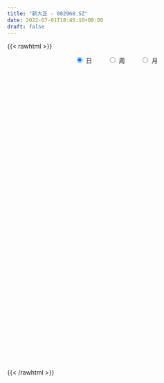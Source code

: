 ```yaml
---
title: "新大正 - 002968.SZ"
date: 2022-07-01T18:45:10+08:00
draft: false
---
```

{{< rawhtml >}}
    <div style="text-align: center">
        <label style="padding: 1rem;"><input style="margin-right: .5rem" type="radio" name="period" value="D" checked onclick="period_change(this)">日</label>
        <label style="padding: 1rem;"><input style="margin-right: .5rem" type="radio" name="period" value="W" onclick="period_change(this)">周</label>
        <label style="padding: 1rem;"><input style="margin-right: .5rem" type="radio" name="period" value="M" onclick="period_change(this)">月</label>
    </div>
    <div id="chart" style="height: 700px;"></div> 
    <script type="text/javascript">
        const D_v = [6214.0,14355.5,5756.25,9288.0,14914.14,12569.17,6551.39,9562.5,12200.0,6838.0,20747.68,23090.68,15578.89,11323.85,13781.14,13038.0,13081.35,16496.06,13176.0,24332.03,27483.85,26831.5,15894.5,17325.5,17815.5,9944.0,11092.0,18050.5,12388.49,9142.5,12216.5,8273.99,4283.5,10705.61,10195.0,6107.39,5928.0,9231.03,4845.13,5601.5,8766.0,3266.0,7600.0,9886.99,4622.85,3584.5,4074.18,4904.0,9634.49,5249.0,5967.0,5461.49,4996.5,8392.5,5294.5,5796.0,4750.0,4253.0,2908.5,5474.0,2409.5,3884.5,3034.0,4477.0,3863.0,3308.0,7985.5,4930.86,2805.49,3553.5,5672.5,3757.5,2666.0,3037.92,6221.0,2204.5,1883.25,1794.76,1853.26,2670.0,3764.23,6267.0,8847.82,6720.0,4780.0,3348.0,5576.0,3580.5,2378.0,2010.0,2811.32,2618.0,3544.0,2269.0,4354.0,5610.5,3246.0,3369.0,2873.0,4409.0,3838.5,4645.0,5575.5,2659.5,2197.5,3185.0,4756.32,3490.0,3283.5,2735.5,3978.82,2037.32,6669.5,10534.32,5064.0,3637.0,5460.5,2856.0,1543.0,4959.17,5657.5,2689.0,2946.5,2209.5,3403.0,6198.0,2780.0,1694.5,2269.0,3301.07,5179.5,1939.0,2323.0,5412.0,6124.23,3591.0,4711.0,5090.0,8042.0,4967.5,6899.0,11936.0,6743.0,9106.5,8027.5,4112.5,6402.5,7498.39,4489.5,6053.89,9396.0,5172.11,4557.61,4405.5,5095.5,3351.5,3110.0,2074.5,5541.5,2541.0,2515.5,4162.0,3688.5,3015.0,1854.5,3564.5,4787.5,3125.0,4036.0,3388.0,4957.0,23648.5,13673.39,13300.5,17844.5,7686.59,5082.0,7377.5,11387.0,6097.5,8594.7,9292.5,3449.0,4026.5,3220.0,5330.0,3151.5,5473.0,7602.0,5655.5,4174.5,4477.34,2477.0,5080.18,10192.3,6767.61,7222.35,7024.59,11326.0,7545.33,5438.5,8174.0,4155.0,3718.0,6198.98,6694.55,4583.66,4496.03,5487.67,3294.53,5514.0,3958.36,4813.7,7172.75,2307.0,5902.51,3962.0,6871.24,20598.0,8857.5,6789.99,4835.5,8498.26,5543.5,3835.11,3108.5,5071.12,4011.49,2462.0,2422.0,6626.6,2811.44,4581.05,3997.2,5233.75,5518.0,11592.7,6955.4,9539.05,4082.47,3884.5,5445.96,3241.5,4863.0,5553.0,6652.14,5814.43,4658.5,5296.07,5657.52,2477.6,4342.46,3949.62,4928.78,7917.54,7051.54,4755.0,6256.55,2243.5,4917.62,7145.25,7954.12,13595.14,17986.19,11335.58,6084.92,5133.25,8663.75,3169.5,6102.52,6180.71,3127.75,10408.22,9757.99,6599.0,5380.16,6849.42,3862.31,3786.92,2981.55,4211.25,3940.17,3686.38,6712.25,9179.93,6962.77,6558.0,6456.8,2448.3,2632.1,7063.5,8236.0,3765.5,8671.85,5701.47,4134.35,2941.25,4501.5,7790.96,2386.0,7193.6,8439.5,7082.25,5668.86,5359.24,9584.74,9794.75,2745.5,6950.7,5459.93,5083.38,4451.91,2880.83,1903.02,3366.5,2547.25,4001.1,5768.25,2564.39,1620.1,5255.05,2985.33,3311.49,9831.37,7332.56,4432.75,4784.46,6398.0,6027.5,6295.42,2257.1,3427.0,5588.69,6504.25,6365.0,5989.6,5550.0,5532.0,7640.84,23649.4,17301.26,10043.35,9030.59,10116.75,7379.26,21943.85,13773.75,11996.25,8418.0,10573.95,6647.42,8920.05,8638.75,3304.25,4566.51,5556.5,8476.5,5911.5,5833.23,6988.25,5180.75,4900.5,9554.25,10025.35,8227.75,4487.51,5953.25,5764.0,6987.65,7187.5,14272.75,3394.85,8701.58,11049.24,8367.6,6514.86,7045.76,7563.61,13444.5,7417.25,10308.74,9113.0,8589.55,10714.5,4657.5,10516.43,16917.35,8393.0,7493.5,9935.5,8973.01,9067.4,11170.35,12474.5,14263.5,8287.25,19119.56,17741.86,7235.0,12995.75,11366.71,14702.31,10253.42,9051.5,7679.75,10870.5,6639.25,10944.0,14219.5,7696.5,7318.0,8593.0,8127.75,7576.0,10114.76,9095.75,6661.51,8815.0,11103.0,13392.25,7825.75,14453.13,5980.0,7187.75,8249.0,6973.75,5261.5,10249.36,8113.95,10124.75,8062.75,7145.38,11543.97,17421.5,8542.42,7664.25,6600.0,13732.88,18550.5,29442.5,21679.25,18004.5,20835.75,23069.5,10045.12,9273.0,10784.0,4914.5,6414.0,7987.5,8513.5,10937.0,10717.0,8938.5,7336.25,8625.25,9973.0,9737.9,14740.0,6977.93,9382.5,6861.5,6440.69,16698.88,10166.0,20066.25,17023.92,7873.0,6134.5,8436.94,8496.5,6026.25,6703.0,6654.5,3951.0,7763.0,6185.0,10569.5,7028.3,5751.9,4690.12,9447.7,14337.4,11965.03,7191.52,9670.85,7693.2,8139.0,5284.5,5080.0,6098.0,7364.78,12808.2,5582.0,7356.3,8300.3,6102.6,18965.97,12421.19,12895.08]
const D_histogram = [0.0,0.0319088319,0.0501632292,-0.033747579,0.0793291107,0.2555202595,0.3044602619,0.3890831236,0.2941900361,0.1778757862,0.4673655984,0.5086741818,0.5372451935,0.4319422209,0.2510943603,0.0764768411,0.0366355497,0.0009496471,-0.0187760093,0.0536271863,0.4900110852,0.8803729959,1.0879548641,1.2033501805,0.7850275615,0.5788165332,0.2987017433,0.435545139,0.3801163018,0.3300205311,-0.1181862926,-0.4188229656,-0.6045074839,-0.6751217024,-0.8438702091,-0.9184918629,-0.8687609825,-0.7659659478,-0.7171553632,-0.6494985377,-0.5606084182,-0.4911478336,-0.3374697395,-0.4963097339,-0.6533100582,-0.6379793812,-0.5535514982,-0.4053664827,-0.5035852905,-0.5399885621,-0.4687757968,-0.4233971229,-0.4371060559,-0.488049588,-0.402833038,-0.2715609324,-0.199371265,-0.2007284045,-0.1685207106,-0.1816735342,-0.2061994719,-0.2546053192,-0.2727411616,-0.3245770225,-0.3270697569,-0.2403231467,-0.0199560901,0.1979884857,0.2991538114,0.3887858037,0.4924075662,0.4457193087,0.3566671881,0.2761882168,0.0917148163,-0.0393507088,-0.0910520776,-0.1028552663,-0.0460400434,-0.0001436737,0.0767084625,0.2376826002,0.494733006,0.5804194948,0.5445873833,0.4498195135,0.3118436847,0.0914049764,-0.0723695872,-0.2059177705,-0.1771188757,-0.1197839335,-0.1577002886,-0.1929826387,-0.351321791,-0.4826011103,-0.4491773423,-0.4625825666,-0.4187047599,-0.4513116284,-0.3868062829,-0.3303031204,-0.2548594905,-0.1422003973,-0.094760008,0.0103635436,0.0223011452,0.0453544111,0.0408777128,0.0607687551,0.1138970987,0.117166545,-0.042717423,-0.2178883203,-0.3323346288,-0.4274900845,-0.3393041154,-0.2874716082,-0.1909254327,-0.001418295,0.2172786289,0.3516903867,0.3641612179,0.3689175304,0.3473267081,0.5105878518,0.5706665376,0.6043802039,0.6018313633,0.5816975714,0.5598441625,0.460201328,0.3057653125,0.1518264784,0.0135810722,-0.0954865425,-0.1650147059,-0.1419217601,-0.1190986969,-0.1675691938,-0.1697339093,0.0694999217,0.1276117522,0.2258541033,0.3435846939,0.4021195638,0.427224816,0.5050302609,0.4893838482,0.5616490544,0.4975996085,0.543063572,0.5348465162,0.4239100656,0.3963919504,0.2455611674,0.1166849443,-0.044909291,-0.2618331596,-0.3738329645,-0.4273850292,-0.4328636784,-0.3948117022,-0.3643938269,-0.3369721797,-0.3191179135,-0.1830244677,-0.1084497694,0.0094196895,0.0652621214,0.4384445635,0.8042580304,1.1010471418,1.2337590008,1.3604369541,1.2942639582,1.1613415695,0.9609087315,0.8617720142,0.6391818626,0.2983710778,0.1776163678,0.0347879543,-0.0717099816,-0.2115935725,-0.2114250585,-0.2295770503,-0.2041303326,-0.3404876015,-0.3463363609,-0.3822462077,-0.4087170262,-0.3605820815,-0.2342019784,0.113180696,0.3042846808,0.3350323898,0.4511585477,0.3354374425,0.3400767944,0.2838439956,0.3787443453,0.3589556088,0.2375068989,0.12325892,0.1851582815,0.0729987827,-0.0634103273,-0.1062532224,-0.2315523024,-0.3733574101,-0.385120997,-0.4019510188,-0.5177992242,-0.5493344781,-0.4408795167,-0.4242223339,-1.9857834577,-2.9695858237,-3.4371928651,-3.5559318288,-3.4914556374,-3.358620082,-3.1235344357,-2.7166075597,-2.3204986264,-1.7743382768,-1.3437863837,-0.9330891521,-0.6072078271,-0.2448876121,0.0809932125,0.4324989156,0.6562090893,0.8682832205,1.086771255,1.3189614601,1.4667043963,1.3857800027,1.2494070973,1.1036412094,0.9411594332,0.8696612517,0.8014343761,0.7382841794,0.5574137708,0.4194597096,0.3950907861,0.3529470645,0.3023436029,0.2522304148,0.2370236611,0.2624596452,0.2680421035,0.2060321784,0.2154804657,0.1889588778,0.1178773402,0.1346431229,0.0814778673,-0.0173847386,-0.0139465963,0.2717196374,0.4876666281,0.5894090849,0.6097025789,0.5509649215,0.5408801063,0.4865573476,0.4917614986,0.4001415885,0.3563860648,0.287952928,0.1489093425,-0.0414818904,-0.1671896425,-0.2236861691,-0.1975930814,-0.2023385213,-0.1459309389,-0.0723253219,-0.0688533672,-0.0800087829,-0.0938216196,-0.09815132,0.0283579469,0.1172208205,0.099066429,0.08284648,0.0901984605,0.0300472765,-0.098684968,-0.1957824889,-0.2847465067,-0.3230948386,-0.3493077399,-0.3134136376,-0.2199758878,-0.2461155497,-0.2808169447,-0.2667332173,-0.1392393107,-0.0587090994,-0.0257424252,-0.0057500274,0.006989946,0.0349221109,0.0338183573,0.0113053509,-0.0834607625,-0.1417745067,-0.159182514,-0.1343599927,-0.1025703208,-0.1035843543,-0.0457359646,-0.0260359752,0.0670591735,0.1277336298,0.1390885726,0.259655781,0.3677344914,0.4410601948,0.541999281,0.5854342807,0.5305033246,0.5406715613,0.468623814,0.3822149926,0.220264046,0.1108499046,0.0060244738,-0.1134178098,-0.2412453793,-0.4111120921,-0.4807000993,-0.4826918255,-0.4117548251,-0.2946967907,0.0104538849,0.1149813283,0.2686244382,0.3250467898,0.3819284703,0.4422656685,0.6971561342,0.795471128,0.7995297782,0.7265209111,0.5576011968,0.3495522955,0.2591901089,0.1669657836,0.0812191919,-0.0146645413,-0.0837624592,-0.0997113999,-0.102344088,-0.064988479,-0.0158662805,0.0431974972,0.0204202946,0.0649187291,0.1127275168,0.0577397632,0.0489239291,0.0751419826,0.1243256471,0.0395377859,-0.0655157996,-0.1954840881,-0.2808410684,-0.4033213278,-0.313900811,-0.2787938158,-0.3178631979,-0.3712962147,-0.4198739472,-0.410212671,-0.3840414674,-0.3307880215,-0.2485577655,-0.213174496,-0.1568306841,-0.139723175,-0.0973706123,0.0698495318,0.1602666493,0.1668075442,0.1628112098,0.1297125766,0.1512884138,0.116950739,0.0714372238,0.098999532,0.0826254728,0.1893544947,0.1361957111,0.0867686877,-0.0459944339,-0.0528951755,0.0795630954,0.0912182326,0.1488673341,0.1719945976,0.1897488077,0.1823504587,0.1776663156,0.254296077,0.2547652529,0.2496510276,0.2490326218,0.2053863894,0.12318933,0.0061794286,-0.0652657622,-0.1559501539,-0.154028481,-0.1971974113,-0.2505995795,-0.3172559721,-0.3841734672,-0.4692072639,-0.5613453303,-0.5663110966,-0.4627574184,-0.4410638655,-0.5193120159,-0.4615486538,-0.3090248193,-0.2109736765,-0.117900751,0.0293447414,0.142132034,0.1728401363,0.1698823611,0.1698420334,0.2503792181,0.3970499219,0.4821280139,0.5377203114,0.5611190211,0.6001245092,0.4936134464,0.3507698241,0.2097112266,0.0990241809,0.0544316186,0.0190178147,0.0230790153,0.0216225854,-0.1128149797,-0.2135315949,-0.2930897485,-0.3819892032,-0.4699363641,-0.4552405578,-0.3791338046,-0.2319234869,-0.1009420776,-0.0907916204,-0.0411908627,0.0325448376,0.0134455368,0.0207307672,0.1666540717,0.1476601804,0.1255140849,0.0869508726,0.0545991609,0.0487720142,0.0667842012,0.0118499548,0.0353005938,0.0408393883,0.0979474389,0.10247455,-0.5224829121,-0.8915583298,-1.0444107159,-1.0902742718,-1.0297285641,-0.9645794951,-0.8837219924,-0.7601435355,-0.6362320839,-0.5050321028,-0.3673323426,-0.2306635178,-0.1178721326,0.0081326414,0.1153737448,0.196034954,0.2821646221,0.3429511089,0.4215372193,0.4296182099,0.4903843541,0.516051721,0.4859274872]
const D_fast = [0.0,0.0398860399,0.0706812445,-0.0216664584,0.1112425089,0.3513137225,0.4763687905,0.658262433,0.6369168546,0.5650715512,0.9714027631,1.1398798919,1.302762202,1.3054447845,1.1873705141,1.0318722051,1.0011898012,0.9657413104,0.9413216516,1.0271316437,1.586018314,2.1964734737,2.6760440578,3.0922769194,2.8702111908,2.8087042958,2.6032649416,2.8489946221,2.8885948604,2.9210042225,2.4432508256,2.0379084112,1.701097022,1.4617023778,1.0819863189,0.7777416993,0.6102823342,0.5215858818,0.3911076257,0.2963898167,0.2451278317,0.1918014579,0.2611121171,-0.0218053108,-0.3421331496,-0.4862973179,-0.5402573094,-0.4934139146,-0.717529045,-0.8889294572,-0.934910641,-0.9953812478,-1.1183666948,-1.2913226239,-1.3068143334,-1.2434324609,-1.2210856098,-1.2726248504,-1.2825473342,-1.3411185413,-1.4171943469,-1.529251524,-1.6155726568,-1.7485527733,-1.832812947,-1.8061471235,-1.5907690894,-1.3233273922,-1.1473736136,-0.9605451703,-0.7338215163,-0.6690799467,-0.6689652703,-0.6803971873,-0.8419418838,-0.982845086,-1.0573094743,-1.0948264796,-1.0495212675,-1.0036608162,-0.9076315644,-0.6872367767,-0.3065031193,-0.0757117568,0.0246029775,0.042289986,-0.0177249216,-0.2153123858,-0.3971793462,-0.5822069721,-0.5976877962,-0.5702988374,-0.6476402647,-0.7311682744,-0.9773378744,-1.2292674713,-1.308138039,-1.4371889049,-1.4979872882,-1.6434220638,-1.675618289,-1.7016909065,-1.6899621493,-1.6128531554,-1.5891027682,-1.4813883307,-1.4638754428,-1.429483574,-1.4237408441,-1.388657613,-1.3070549948,-1.2744939122,-1.445057236,-1.6747002134,-1.8722301791,-2.0742581558,-2.0708982156,-2.0909336104,-2.0421187931,-1.8529662292,-1.5799496481,-1.3576152936,-1.2541041579,-1.1571184628,-1.0918776082,-0.8009695014,-0.5982241813,-0.413415464,-0.2655064637,-0.1402158628,-0.0221082311,-0.0067007336,-0.0846954209,-0.2006776355,-0.3355277736,-0.468467024,-0.5792488638,-0.591636358,-0.5985879691,-0.6889507645,-0.7335489572,-0.4769401458,-0.3869253773,-0.2322195003,-0.0285927362,0.1304720246,0.2623834808,0.4664464909,0.5731460402,0.78582351,0.8461739663,1.0274038228,1.1528983961,1.1479394618,1.2195193343,1.1300788431,1.030373856,0.857552298,0.5751701395,0.3697120935,0.2093137714,0.0956192027,0.0349682533,-0.0257123281,-0.0825337258,-0.144458938,-0.0541216091,-0.0066593531,0.1135650281,0.1857229903,0.6685165733,1.2353945478,1.8074454446,2.2485970539,2.7153842457,2.9727772394,3.1301902431,3.1699845879,3.2862908742,3.2234961882,2.9572781729,2.8809275549,2.7467961299,2.6223706986,2.4295887145,2.3769009639,2.3013547095,2.275768844,2.0542896748,1.9618568252,1.8303854265,1.7017353514,1.6597247757,1.7275543842,2.1032322327,2.3704073877,2.4849131941,2.713828989,2.6819672443,2.7716257949,2.786353995,2.975940431,3.0458905967,2.9838186115,2.9003853626,3.0085742945,2.9146644913,2.7624027995,2.6929965988,2.5098094432,2.274664983,2.1666211468,2.0493033704,1.804005359,1.6351364855,1.6333715677,1.543973167,-0.5140338212,-2.2402326431,-3.5671379008,-4.5748598217,-5.3832475396,-6.0900670047,-6.6358649674,-6.9080899812,-7.0921057046,-6.9895299242,-6.8949246271,-6.7174996834,-6.5434203152,-6.2423220032,-5.8961928755,-5.4365624436,-5.0487999975,-4.6196550612,-4.1294742129,-3.5675436428,-3.0531246076,-2.7876040004,-2.6116251316,-2.4814807171,-2.408672635,-2.2627555035,-2.1306237851,-2.009202937,-2.0507199028,-2.0838090367,-2.0094052637,-1.9633122192,-1.9383297801,-1.9253853645,-1.8813362028,-1.7902853075,-1.7176923233,-1.7281942038,-1.6648758001,-1.6441576685,-1.6857698711,-1.6353433077,-1.6681390964,-1.771347887,-1.7713963938,-1.4178002507,-1.079936603,-0.830841875,-0.6581227362,-0.5791191633,-0.4539839518,-0.3866673736,-0.258522848,-0.250107361,-0.2047663684,-0.2012112732,-0.3030275232,-0.5037892287,-0.6712943914,-0.7837124602,-0.8070176429,-0.8623477131,-0.8424228654,-0.7868985788,-0.800639966,-0.8317975774,-0.869065819,-0.8979333495,-0.7643345958,-0.6461665171,-0.6395543014,-0.6350626303,-0.6051610347,-0.6578003996,-0.8112038861,-0.9572470292,-1.1173976737,-1.2365197152,-1.3500595515,-1.3925188585,-1.3540750808,-1.4417436301,-1.5466492612,-1.5992488382,-1.5065647593,-1.4407118228,-1.4141807548,-1.3956258639,-1.381138404,-1.3444757114,-1.3371248757,-1.3568115444,-1.4724428484,-1.5662002193,-1.623403855,-1.6321713319,-1.6260242403,-1.6529343623,-1.6065199637,-1.5933289681,-1.4834690261,-1.3908611623,-1.3447340764,-1.1592529227,-0.9592405895,-0.7756498373,-0.5392109308,-0.349417361,-0.271722486,-0.1263863589,-0.0812781528,-0.0721332259,-0.1790181611,-0.2607198263,-0.3640391387,-0.5118358748,-0.699974789,-0.9726195248,-1.1623825569,-1.2850472395,-1.3170489453,-1.2736651086,-0.9659009619,-0.8326281863,-0.6118289669,-0.4741449179,-0.3217811197,-0.1508775044,0.2783019948,0.5754847706,0.7794258654,0.8880472261,0.8585278109,0.7378669835,0.7123023241,0.6618194448,0.5963776511,0.4968277825,0.4067892497,0.3659124591,0.337693749,0.3588022382,0.4039578667,0.4738210187,0.4561488897,0.5168770065,0.5928676733,0.5523148605,0.5557300088,0.6007335578,0.6809986341,0.6060952194,0.484662684,0.3058233735,0.1502561261,-0.0730544653,-0.0621091512,-0.09670061,-0.2152357915,-0.3614928621,-0.5150390813,-0.6079309729,-0.6777701362,-0.7072136956,-0.6871228809,-0.7050332355,-0.6878970946,-0.7057203792,-0.6877104696,-0.5030279425,-0.3725441627,-0.3243013818,-0.2875949137,-0.2882654027,-0.2288674621,-0.2339674522,-0.2616216614,-0.2093094702,-0.2050271612,-0.0509595156,-0.0700693714,-0.0978042229,-0.242065953,-0.2621904885,-0.1098414438,-0.0753817484,0.0194841867,0.0856100995,0.1508015115,0.1889907773,0.2287232131,0.3689269937,0.4330874828,0.4903860144,0.552025764,0.559726129,0.508326402,0.3928613578,0.3050997265,0.1754277963,0.138842349,0.0463740658,-0.0696779973,-0.2156483829,-0.3786092448,-0.5809448574,-0.8134192564,-0.9599627969,-0.9720984733,-1.0606708868,-1.2687470411,-1.3263708425,-1.2511032128,-1.2057954892,-1.1421977514,-0.9876160736,-0.8392957725,-0.7653776361,-0.7258648211,-0.6834446405,-0.5403126512,-0.294379467,-0.0887693714,0.1012530039,0.2649314689,0.4539680843,0.4708603831,0.4157092169,0.327078426,0.2411474255,0.2101627678,0.1795034176,0.189334372,0.1932835885,0.0306422785,-0.1234572354,-0.2762878262,-0.4606845817,-0.6661158336,-0.7652301668,-0.7839068647,-0.6946774187,-0.5889315289,-0.6014789767,-0.5621759347,-0.480304025,-0.4960419416,-0.4835740194,-0.295987197,-0.2780660432,-0.2688336174,-0.2856591116,-0.304361033,-0.2979951763,-0.2632869389,-0.3152586966,-0.2829829092,-0.2672342676,-0.1856393573,-0.1554936087,-0.9110717988,-1.5030367989,-1.9169918641,-2.2354239879,-2.4323104212,-2.6083062259,-2.7483792214,-2.8148366484,-2.8499832177,-2.8450412624,-2.7991745878,-2.7201716424,-2.6368482904,-2.508810356,-2.3727258164,-2.2430558687,-2.0863850451,-1.9398607811,-1.7558903659,-1.6404048227,-1.4570425901,-1.3023622929,-1.2110046549]
const D_slow = [0.0,0.007977208,0.0205180153,0.0120811205,0.0319133982,0.0957934631,0.1719085286,0.2691793095,0.3427268185,0.387195765,0.5040371646,0.6312057101,0.7655170085,0.8735025637,0.9362761537,0.955395364,0.9645542515,0.9647916632,0.9600976609,0.9735044575,1.0960072288,1.3161004778,1.5880891938,1.8889267389,2.0851836293,2.2298877626,2.3045631984,2.4134494831,2.5084785586,2.5909836914,2.5614371182,2.4567313768,2.3056045058,2.1368240802,1.925856528,1.6962335622,1.4790433166,1.2875518297,1.1082629889,0.9458883544,0.8057362499,0.6829492915,0.5985818566,0.4745044232,0.3111769086,0.1516820633,0.0132941888,-0.0880474319,-0.2139437545,-0.3489408951,-0.4661348443,-0.571984125,-0.6812606389,-0.8032730359,-0.9039812954,-0.9718715285,-1.0217143448,-1.0718964459,-1.1140266236,-1.1594450071,-1.2109948751,-1.2746462049,-1.3428314953,-1.4239757509,-1.5057431901,-1.5658239768,-1.5708129993,-1.5213158779,-1.446527425,-1.3493309741,-1.2262290825,-1.1147992554,-1.0256324583,-0.9565854041,-0.9336567001,-0.9434943773,-0.9662573967,-0.9919712133,-1.0034812241,-1.0035171425,-0.9843400269,-0.9249193769,-0.8012361254,-0.6561312516,-0.5199844058,-0.4075295274,-0.3295686063,-0.3067173622,-0.324809759,-0.3762892016,-0.4205689205,-0.4505149039,-0.4899399761,-0.5381856357,-0.6260160835,-0.746666361,-0.8589606966,-0.9746063383,-1.0792825283,-1.1921104354,-1.2888120061,-1.3713877862,-1.4351026588,-1.4706527581,-1.4943427601,-1.4917518742,-1.486176588,-1.4748379852,-1.464618557,-1.4494263682,-1.4209520935,-1.3916604572,-1.402339813,-1.4568118931,-1.5398955503,-1.6467680714,-1.7315941002,-1.8034620023,-1.8511933605,-1.8515479342,-1.797228277,-1.7093056803,-1.6182653758,-1.5260359932,-1.4392043162,-1.3115573533,-1.1688907189,-1.0177956679,-0.8673378271,-0.7219134342,-0.5819523936,-0.4669020616,-0.3904607335,-0.3525041139,-0.3491088458,-0.3729804815,-0.4142341579,-0.4497145979,-0.4794892722,-0.5213815706,-0.5638150479,-0.5464400675,-0.5145371295,-0.4580736036,-0.3721774302,-0.2716475392,-0.1648413352,-0.03858377,0.0837621921,0.2241744557,0.3485743578,0.4843402508,0.6180518798,0.7240293962,0.8231273839,0.8845176757,0.9136889118,0.902461589,0.8370032991,0.743545058,0.6366988007,0.5284828811,0.4297799555,0.3386814988,0.2544384539,0.1746589755,0.1289028586,0.1017904162,0.1041453386,0.120460869,0.2300720098,0.4311365174,0.7063983029,1.0148380531,1.3549472916,1.6785132812,1.9688486735,2.2090758564,2.42451886,2.5843143256,2.6589070951,2.703311187,2.7120081756,2.6940806802,2.6411822871,2.5883260224,2.5309317599,2.4798991767,2.3947772763,2.3081931861,2.2126316342,2.1104523776,2.0203068572,1.9617563626,1.9900515366,2.0661227069,2.1498808043,2.2626704412,2.3465298019,2.4315490005,2.5025099994,2.5971960857,2.6869349879,2.7463117126,2.7771264426,2.823416013,2.8416657087,2.8258131268,2.7992498212,2.7413617456,2.6480223931,2.5517421438,2.4512543892,2.3218045831,2.1844709636,2.0742510844,1.9681955009,1.4717496365,0.7293531806,-0.1299450357,-1.0189279929,-1.8917919022,-2.7314469227,-3.5123305317,-4.1914824216,-4.7716070782,-5.2151916474,-5.5511382433,-5.7844105313,-5.9362124881,-5.9974343911,-5.977186088,-5.8690613591,-5.7050090868,-5.4879382817,-5.2162454679,-4.8865051029,-4.5198290038,-4.1733840032,-3.8610322288,-3.5851219265,-3.3498320682,-3.1324167553,-2.9320581612,-2.7474871164,-2.6081336737,-2.5032687463,-2.4044960498,-2.3162592837,-2.2406733829,-2.1776157793,-2.118359864,-2.0527449527,-1.9857344268,-1.9342263822,-1.8803562658,-1.8331165463,-1.8036472113,-1.7699864306,-1.7496169637,-1.7539631484,-1.7574497975,-1.6895198881,-1.5676032311,-1.4202509599,-1.2678253151,-1.1300840847,-0.9948640582,-0.8732247213,-0.7502843466,-0.6502489495,-0.5611524333,-0.4891642013,-0.4519368656,-0.4623073382,-0.5041047489,-0.5600262911,-0.6094245615,-0.6600091918,-0.6964919265,-0.714573257,-0.7317865988,-0.7517887945,-0.7752441994,-0.7997820294,-0.7926925427,-0.7633873376,-0.7386207303,-0.7179091103,-0.6953594952,-0.6878476761,-0.7125189181,-0.7614645403,-0.832651167,-0.9134248766,-1.0007518116,-1.079105221,-1.1340991929,-1.1956280804,-1.2658323165,-1.3325156209,-1.3673254485,-1.3820027234,-1.3884383297,-1.3898758365,-1.38812835,-1.3793978223,-1.370943233,-1.3681168953,-1.3889820859,-1.4244257126,-1.4642213411,-1.4978113392,-1.5234539194,-1.549350008,-1.5607839992,-1.567292993,-1.5505281996,-1.5185947921,-1.483822649,-1.4189087037,-1.3269750809,-1.2167100322,-1.0812102119,-0.9348516417,-0.8022258106,-0.6670579202,-0.5499019667,-0.4543482186,-0.3992822071,-0.3715697309,-0.3700636125,-0.3984180649,-0.4587294098,-0.5615074328,-0.6816824576,-0.802355414,-0.9052941202,-0.9789683179,-0.9763548467,-0.9476095146,-0.8804534051,-0.7991917076,-0.7037095901,-0.5931431729,-0.4188541394,-0.2199863574,-0.0201039128,0.161526315,0.3009266141,0.388314688,0.4531122152,0.4948536612,0.5151584591,0.5114923238,0.490551709,0.465623859,0.440037837,0.4237907173,0.4198241472,0.4306235215,0.4357285951,0.4519582774,0.4801401566,0.4945750974,0.5068060796,0.5255915753,0.556672987,0.5665574335,0.5501784836,0.5013074616,0.4310971945,0.3302668625,0.2517916598,0.1820932058,0.1026274064,0.0098033527,-0.0951651341,-0.1977183019,-0.2937286687,-0.3764256741,-0.4385651155,-0.4918587395,-0.5310664105,-0.5659972042,-0.5903398573,-0.5728774744,-0.532810812,-0.491108926,-0.4504061235,-0.4179779794,-0.3801558759,-0.3509181912,-0.3330588852,-0.3083090022,-0.287652634,-0.2403140103,-0.2062650826,-0.1845729106,-0.1960715191,-0.209295313,-0.1894045391,-0.166599981,-0.1293831475,-0.0863844981,-0.0389472961,0.0066403185,0.0510568974,0.1146309167,0.1783222299,0.2407349868,0.3029931423,0.3543397396,0.3851370721,0.3866819292,0.3703654887,0.3313779502,0.29287083,0.2435714771,0.1809215823,0.1016075892,0.0055642224,-0.1117375936,-0.2520739261,-0.3936517003,-0.5093410549,-0.6196070213,-0.7494350252,-0.8648221887,-0.9420783935,-0.9948218126,-1.0242970004,-1.016960815,-0.9814278065,-0.9382177725,-0.8957471822,-0.8532866738,-0.7906918693,-0.6914293888,-0.5708973854,-0.4364673075,-0.2961875522,-0.1461564249,-0.0227530633,0.0649393927,0.1173671994,0.1421232446,0.1557311492,0.1604856029,0.1662553567,0.1716610031,0.1434572582,0.0900743594,0.0168019223,-0.0786953785,-0.1961794695,-0.309989609,-0.4047730601,-0.4627539318,-0.4879894512,-0.5106873563,-0.520985072,-0.5128488626,-0.5094874784,-0.5043047866,-0.4626412687,-0.4257262236,-0.3943477024,-0.3726099842,-0.358960194,-0.3467671904,-0.3300711401,-0.3271086514,-0.318283503,-0.3080736559,-0.2835867962,-0.2579681587,-0.3885888867,-0.6114784692,-0.8725811481,-1.1451497161,-1.4025818571,-1.6437267309,-1.864657229,-2.0546931129,-2.2137511338,-2.3400091595,-2.4318422452,-2.4895081246,-2.5189761578,-2.5169429974,-2.4880995612,-2.4390908227,-2.3685496672,-2.28281189,-2.1774275852,-2.0700230327,-1.9474269442,-1.8184140139,-1.6969321421]
const D_data = [['2020-06-10', 57.28, 57.65, 56.49, 58.38],['2020-06-11', 57.55, 58.15, 57.24, 59.82],['2020-06-12', 57.5, 58.15, 56.1, 58.24],['2020-06-15', 58.18, 56.7, 56.5, 58.75],['2020-06-16', 56.89, 59.27, 56.89, 59.49],['2020-06-17', 59.25, 60.99, 58.61, 61.31],['2020-06-18', 60.62, 60.25, 59.02, 61.28],['2020-06-19', 60.5, 61.37, 59.5, 62.05],['2020-06-22', 62.5, 59.41, 59.14, 62.86],['2020-06-23', 59.0, 58.81, 58.0, 59.46],['2020-06-24', 60.01, 64.69, 60.01, 64.69],['2020-06-29', 66.63, 62.95, 61.5, 66.63],['2020-06-30', 62.94, 63.5, 61.48, 63.99],['2020-07-01', 62.98, 62.12, 61.88, 63.58],['2020-07-02', 61.11, 60.8, 60.7, 62.49],['2020-07-03', 60.73, 60.18, 59.27, 61.37],['2020-07-06', 59.99, 61.47, 59.98, 62.85],['2020-07-07', 61.27, 61.47, 59.5, 62.18],['2020-07-08', 61.21, 61.65, 60.4, 62.1],['2020-07-09', 61.75, 63.1, 61.0, 63.59],['2020-07-10', 63.3, 69.41, 62.26, 69.41],['2020-07-13', 70.02, 71.8, 69.39, 72.39],['2020-07-14', 70.01, 72.13, 70.01, 72.72],['2020-07-15', 71.53, 73.02, 71.53, 76.5],['2020-07-16', 73.77, 66.59, 66.0, 74.0],['2020-07-17', 67.26, 68.41, 65.0, 70.32],['2020-07-20', 69.0, 66.84, 64.42, 69.87],['2020-07-21', 67.0, 72.31, 66.2, 73.0],['2020-07-22', 70.81, 70.8, 69.05, 71.51],['2020-07-23', 69.12, 71.23, 69.06, 72.52],['2020-07-24', 70.55, 65.34, 65.08, 71.24],['2020-07-27', 65.33, 65.3, 63.02, 65.66],['2020-07-28', 64.99, 65.35, 64.0, 66.3],['2020-07-29', 65.2, 65.9, 64.45, 66.43],['2020-07-30', 66.5, 63.7, 63.1, 66.5],['2020-07-31', 62.38, 63.77, 62.38, 64.76],['2020-08-03', 64.85, 64.77, 63.71, 65.1],['2020-08-04', 65.06, 65.39, 63.3, 67.0],['2020-08-05', 65.87, 64.7, 63.64, 65.87],['2020-08-06', 64.7, 64.85, 63.82, 65.99],['2020-08-07', 65.0, 65.18, 62.4, 65.8],['2020-08-10', 65.0, 65.05, 63.91, 65.23],['2020-08-11', 65.51, 66.47, 64.55, 68.0],['2020-08-12', 65.6, 62.28, 60.49, 66.3],['2020-08-13', 62.2, 61.04, 60.97, 63.51],['2020-08-14', 61.23, 62.33, 60.44, 62.6],['2020-08-17', 61.95, 63.0, 61.83, 63.99],['2020-08-18', 62.95, 64.04, 61.5, 64.1],['2020-08-19', 63.89, 60.7, 60.7, 66.04],['2020-08-20', 61.17, 60.65, 60.33, 61.82],['2020-08-21', 60.65, 61.63, 60.0, 62.68],['2020-08-24', 61.65, 61.19, 60.0, 61.95],['2020-08-25', 61.49, 60.1, 60.0, 61.87],['2020-08-26', 60.1, 58.98, 57.5, 60.1],['2020-08-27', 58.5, 60.3, 58.5, 60.82],['2020-08-28', 60.32, 61.06, 59.67, 61.18],['2020-08-31', 61.38, 60.54, 60.21, 62.58],['2020-09-01', 60.31, 59.5, 59.1, 60.37],['2020-09-02', 59.9, 59.7, 58.67, 60.16],['2020-09-03', 59.74, 58.88, 57.96, 59.98],['2020-09-04', 57.77, 58.31, 57.77, 58.88],['2020-09-07', 58.29, 57.45, 56.61, 59.24],['2020-09-08', 57.28, 57.25, 56.57, 57.5],['2020-09-09', 56.96, 56.2, 54.58, 56.96],['2020-09-10', 56.25, 56.2, 55.57, 57.5],['2020-09-11', 56.26, 57.1, 51.0, 57.56],['2020-09-14', 56.98, 59.28, 56.97, 59.58],['2020-09-15', 59.08, 60.29, 58.85, 60.82],['2020-09-16', 61.39, 59.68, 59.0, 61.39],['2020-09-17', 59.4, 60.13, 59.4, 61.22],['2020-09-18', 60.57, 61.0, 60.13, 62.6],['2020-09-21', 60.31, 59.48, 58.83, 61.33],['2020-09-22', 58.77, 58.75, 58.08, 59.59],['2020-09-23', 58.27, 58.51, 58.27, 59.48],['2020-09-24', 58.2, 56.5, 55.82, 58.2],['2020-09-25', 56.5, 56.2, 55.8, 56.77],['2020-09-28', 56.5, 56.51, 56.02, 57.08],['2020-09-29', 57.11, 56.62, 56.3, 57.5],['2020-09-30', 56.88, 57.4, 56.26, 57.97],['2020-10-09', 57.9, 57.38, 57.1, 58.5],['2020-10-12', 57.38, 57.99, 57.0, 58.0],['2020-10-13', 57.97, 59.68, 57.42, 60.56],['2020-10-14', 62.0, 62.19, 61.18, 65.22],['2020-10-15', 62.83, 61.3, 60.11, 63.48],['2020-10-16', 61.0, 60.28, 59.3, 61.01],['2020-10-19', 59.89, 59.52, 59.46, 60.5],['2020-10-20', 59.3, 58.6, 58.01, 60.38],['2020-10-21', 59.09, 56.71, 56.7, 59.1],['2020-10-22', 56.27, 56.34, 55.77, 57.37],['2020-10-23', 56.48, 55.75, 55.75, 57.44],['2020-10-26', 56.99, 57.29, 55.57, 58.23],['2020-10-27', 57.04, 57.7, 56.52, 57.98],['2020-10-28', 57.84, 56.38, 56.22, 57.84],['2020-10-29', 55.89, 56.0, 54.05, 57.28],['2020-10-30', 56.35, 53.63, 53.61, 57.3],['2020-11-02', 54.67, 52.75, 51.5, 54.97],['2020-11-03', 52.5, 54.06, 52.27, 54.49],['2020-11-04', 54.5, 53.03, 52.27, 54.5],['2020-11-05', 53.28, 53.33, 52.9, 53.6],['2020-11-06', 53.4, 51.89, 51.39, 53.6],['2020-11-09', 51.89, 52.68, 51.61, 53.46],['2020-11-10', 53.28, 52.43, 51.57, 53.28],['2020-11-11', 52.4, 52.59, 51.72, 54.65],['2020-11-12', 53.38, 53.2, 52.33, 53.76],['2020-11-13', 52.51, 52.51, 52.25, 53.51],['2020-11-16', 52.99, 53.4, 52.99, 53.88],['2020-11-17', 53.41, 52.35, 51.9, 54.98],['2020-11-18', 51.9, 52.4, 51.87, 53.4],['2020-11-19', 52.78, 51.93, 51.9, 54.3],['2020-11-20', 51.78, 52.11, 51.77, 53.2],['2020-11-23', 51.99, 52.59, 51.99, 53.3],['2020-11-24', 52.39, 52.01, 51.9, 52.83],['2020-11-25', 52.0, 49.37, 48.9, 52.07],['2020-11-26', 49.44, 47.96, 46.67, 49.99],['2020-11-27', 47.72, 47.5, 46.14, 47.87],['2020-11-30', 47.49, 46.64, 46.21, 48.04],['2020-12-01', 46.5, 48.37, 46.17, 48.59],['2020-12-02', 48.37, 47.79, 47.6, 48.81],['2020-12-03', 47.88, 48.3, 47.62, 48.54],['2020-12-04', 48.3, 49.9, 48.26, 50.5],['2020-12-07', 49.9, 51.2, 49.9, 52.96],['2020-12-08', 51.2, 51.08, 50.48, 51.2],['2020-12-09', 51.09, 50.0, 50.0, 51.44],['2020-12-10', 50.0, 50.02, 49.68, 51.1],['2020-12-11', 50.02, 49.72, 49.5, 50.9],['2020-12-14', 50.01, 52.57, 49.84, 53.15],['2020-12-15', 52.9, 52.14, 51.3, 52.94],['2020-12-16', 51.88, 52.38, 51.88, 52.5],['2020-12-17', 52.4, 52.36, 51.88, 52.83],['2020-12-18', 52.47, 52.44, 51.69, 52.88],['2020-12-21', 52.99, 52.67, 51.37, 53.0],['2020-12-22', 52.2, 51.7, 51.64, 52.84],['2020-12-23', 51.62, 50.57, 50.48, 51.62],['2020-12-24', 50.57, 49.87, 47.93, 50.57],['2020-12-25', 48.9, 49.29, 47.3, 49.48],['2020-12-28', 49.29, 48.9, 48.0, 49.29],['2020-12-29', 48.4, 48.75, 48.01, 49.97],['2020-12-30', 48.76, 49.6, 48.07, 49.6],['2020-12-31', 49.99, 49.55, 48.65, 50.35],['2021-01-04', 49.98, 48.4, 48.1, 49.98],['2021-01-05', 48.4, 48.63, 47.41, 49.52],['2021-01-06', 49.8, 52.18, 49.3, 52.45],['2021-01-07', 52.21, 50.72, 50.6, 52.38],['2021-01-08', 50.58, 51.72, 49.12, 52.31],['2021-01-11', 51.89, 52.72, 50.56, 53.01],['2021-01-12', 52.73, 52.71, 52.03, 53.12],['2021-01-13', 51.74, 52.82, 51.74, 54.88],['2021-01-14', 52.13, 54.12, 52.13, 54.5],['2021-01-15', 54.12, 53.52, 53.51, 55.13],['2021-01-18', 52.7, 55.22, 52.7, 55.59],['2021-01-19', 55.06, 54.0, 53.54, 57.36],['2021-01-20', 54.15, 55.8, 53.92, 55.99],['2021-01-21', 55.5, 55.74, 54.9, 55.95],['2021-01-22', 55.71, 54.61, 54.61, 56.2],['2021-01-25', 54.0, 55.72, 53.27, 55.9],['2021-01-26', 55.7, 54.07, 54.05, 55.7],['2021-01-27', 53.39, 53.86, 53.08, 54.54],['2021-01-28', 53.38, 52.82, 52.75, 53.9],['2021-01-29', 52.7, 51.1, 50.98, 53.79],['2021-02-01', 51.11, 51.38, 51.11, 51.91],['2021-02-02', 51.89, 51.44, 50.05, 51.91],['2021-02-03', 51.41, 51.62, 50.0, 52.17],['2021-02-04', 50.77, 51.99, 50.77, 52.55],['2021-02-05', 51.84, 51.83, 51.61, 53.3],['2021-02-08', 51.83, 51.71, 51.02, 52.44],['2021-02-09', 51.71, 51.48, 50.5, 51.91],['2021-02-10', 51.5, 53.2, 51.5, 53.8],['2021-02-18', 54.0, 52.9, 52.85, 54.5],['2021-02-19', 53.22, 53.94, 52.68, 54.29],['2021-02-22', 53.94, 53.68, 53.21, 54.55],['2021-02-23', 59.05, 59.05, 59.05, 59.05],['2021-02-24', 62.01, 61.51, 60.0, 63.7],['2021-02-25', 61.0, 63.29, 60.51, 63.47],['2021-02-26', 61.6, 63.46, 60.62, 63.8],['2021-03-01', 62.98, 65.3, 61.1, 65.8],['2021-03-02', 64.9, 64.33, 63.76, 65.83],['2021-03-03', 64.05, 64.2, 64.05, 65.27],['2021-03-04', 64.06, 63.6, 63.57, 65.76],['2021-03-05', 63.4, 65.12, 62.02, 65.25],['2021-03-08', 65.5, 63.66, 62.95, 66.48],['2021-03-09', 63.16, 61.4, 60.6, 63.98],['2021-03-10', 61.99, 63.48, 60.82, 64.05],['2021-03-11', 63.66, 62.96, 62.36, 64.57],['2021-03-12', 62.7, 63.11, 61.12, 63.45],['2021-03-15', 62.4, 62.29, 61.41, 62.9],['2021-03-16', 61.88, 63.87, 61.51, 64.64],['2021-03-17', 63.23, 63.78, 62.85, 64.28],['2021-03-18', 63.8, 64.53, 63.0, 64.55],['2021-03-19', 64.58, 62.33, 62.0, 65.25],['2021-03-22', 62.0, 63.64, 61.0, 64.0],['2021-03-23', 63.57, 63.18, 63.18, 65.0],['2021-03-24', 63.02, 63.12, 62.4, 64.55],['2021-03-25', 62.88, 64.1, 62.88, 64.37],['2021-03-26', 64.1, 65.6, 63.73, 65.6],['2021-03-29', 65.65, 69.89, 65.64, 69.98],['2021-03-30', 68.79, 69.85, 68.28, 70.0],['2021-03-31', 69.87, 69.0, 68.57, 70.85],['2021-04-01', 70.22, 71.1, 69.05, 71.1],['2021-04-02', 71.11, 68.84, 68.4, 73.67],['2021-04-06', 69.18, 70.66, 69.0, 71.96],['2021-04-07', 70.78, 70.36, 68.41, 71.1],['2021-04-08', 70.38, 72.99, 69.75, 73.99],['2021-04-09', 71.85, 72.43, 71.6, 73.66],['2021-04-12', 72.42, 71.4, 71.0, 73.27],['2021-04-13', 71.02, 71.39, 70.53, 72.49],['2021-04-14', 70.03, 73.98, 70.03, 74.5],['2021-04-15', 74.5, 72.17, 71.29, 74.5],['2021-04-16', 71.5, 71.6, 70.7, 73.31],['2021-04-19', 71.5, 72.62, 70.7, 75.0],['2021-04-20', 73.0, 71.39, 70.98, 73.67],['2021-04-21', 71.03, 70.6, 69.5, 72.3],['2021-04-22', 70.31, 71.88, 70.25, 72.33],['2021-04-23', 71.5, 71.78, 69.39, 72.49],['2021-04-26', 71.66, 70.15, 69.8, 73.4],['2021-04-27', 70.5, 70.7, 69.7, 71.37],['2021-04-28', 71.5, 72.57, 70.81, 72.88],['2021-04-29', 72.65, 71.7, 70.6, 73.0],['2021-04-30', 47.42, 47.0, 42.69, 47.98],['2021-05-06', 47.19, 45.5, 42.76, 47.29],['2021-05-07', 44.04, 45.5, 43.91, 47.01],['2021-05-10', 45.17, 45.39, 43.66, 46.24],['2021-05-11', 44.91, 44.5, 43.76, 45.5],['2021-05-12', 44.39, 42.81, 42.26, 44.39],['2021-05-13', 42.7, 42.04, 41.43, 43.15],['2021-05-14', 41.5, 43.04, 41.5, 43.42],['2021-05-17', 42.98, 42.42, 40.23, 43.32],['2021-05-18', 42.96, 44.5, 41.84, 45.15],['2021-05-19', 44.35, 43.68, 43.0, 44.75],['2021-05-20', 43.67, 43.99, 43.06, 44.59],['2021-05-21', 44.62, 43.47, 43.0, 44.62],['2021-05-24', 43.25, 44.6, 43.25, 45.84],['2021-05-25', 44.44, 45.09, 44.37, 45.58],['2021-05-26', 45.5, 46.61, 44.58, 46.99],['2021-05-27', 46.0, 46.18, 45.51, 46.62],['2021-05-28', 46.18, 47.03, 45.72, 47.25],['2021-05-31', 47.03, 48.3, 46.63, 48.9],['2021-06-01', 47.38, 49.94, 47.02, 50.39],['2021-06-02', 50.12, 50.36, 49.03, 51.51],['2021-06-03', 52.0, 48.2, 47.6, 52.9],['2021-06-04', 47.66, 47.4, 47.35, 48.8],['2021-06-07', 48.3, 46.93, 46.93, 48.7],['2021-06-08', 48.0, 46.21, 46.11, 48.0],['2021-06-09', 46.19, 46.98, 46.09, 47.3],['2021-06-10', 47.47, 46.88, 45.74, 47.47],['2021-06-11', 46.89, 46.8, 45.84, 47.99],['2021-06-15', 46.99, 44.8, 44.5, 46.99],['2021-06-16', 44.99, 44.5, 43.8, 46.29],['2021-06-17', 44.02, 45.46, 44.02, 45.9],['2021-06-18', 45.02, 45.02, 43.5, 45.45],['2021-06-21', 44.45, 44.6, 43.88, 45.1],['2021-06-22', 44.6, 44.24, 43.75, 44.98],['2021-06-23', 44.49, 44.39, 43.9, 44.7],['2021-06-24', 44.51, 44.83, 43.91, 45.47],['2021-06-25', 44.7, 44.59, 44.55, 45.62],['2021-06-28', 44.75, 43.5, 43.48, 45.25],['2021-06-29', 43.44, 44.15, 42.5, 44.79],['2021-06-30', 44.5, 43.55, 43.12, 44.5],['2021-07-01', 44.17, 42.59, 42.5, 44.25],['2021-07-02', 42.5, 43.39, 42.28, 43.49],['2021-07-05', 43.32, 42.25, 41.71, 43.39],['2021-07-06', 42.38, 41.04, 40.8, 42.69],['2021-07-07', 41.04, 41.8, 40.91, 42.9],['2021-07-08', 43.0, 45.98, 41.83, 45.98],['2021-07-09', 47.22, 46.54, 44.5, 48.14],['2021-07-12', 47.17, 46.19, 45.2, 48.47],['2021-07-13', 46.63, 45.79, 44.74, 47.48],['2021-07-14', 45.79, 44.99, 44.53, 45.96],['2021-07-15', 44.45, 45.7, 44.44, 46.59],['2021-07-16', 46.11, 45.25, 44.5, 46.37],['2021-07-19', 44.6, 46.14, 44.2, 46.2],['2021-07-20', 46.13, 44.95, 44.13, 46.13],['2021-07-21', 44.95, 45.4, 44.5, 45.8],['2021-07-22', 45.5, 44.97, 43.21, 47.2],['2021-07-23', 44.98, 43.63, 42.8, 46.0],['2021-07-26', 43.98, 42.07, 41.33, 43.98],['2021-07-27', 44.17, 41.87, 41.62, 44.17],['2021-07-28', 41.78, 42.01, 39.0, 42.2],['2021-07-29', 42.01, 42.71, 41.82, 43.35],['2021-07-30', 42.73, 42.13, 41.73, 43.03],['2021-08-02', 41.43, 42.8, 41.43, 42.8],['2021-08-03', 43.1, 43.18, 42.01, 43.81],['2021-08-04', 42.65, 42.35, 42.08, 43.95],['2021-08-05', 42.8, 41.98, 41.84, 42.99],['2021-08-06', 41.98, 41.7, 40.0, 41.98],['2021-08-09', 41.69, 41.58, 40.18, 43.99],['2021-08-10', 41.65, 43.41, 41.0, 43.57],['2021-08-11', 42.56, 43.47, 42.12, 43.87],['2021-08-12', 43.17, 42.3, 41.9, 43.28],['2021-08-13', 42.04, 42.2, 41.55, 42.49],['2021-08-16', 42.1, 42.44, 41.93, 42.8],['2021-08-17', 42.36, 41.4, 40.66, 42.5],['2021-08-18', 41.17, 39.9, 39.51, 41.3],['2021-08-19', 39.9, 39.46, 39.3, 39.96],['2021-08-20', 39.32, 38.75, 37.66, 39.46],['2021-08-23', 39.48, 38.67, 38.02, 39.48],['2021-08-24', 38.47, 38.24, 37.8, 38.97],['2021-08-25', 38.24, 38.63, 38.1, 38.79],['2021-08-26', 38.5, 39.33, 38.3, 39.4],['2021-08-27', 39.4, 37.66, 37.5, 39.4],['2021-08-30', 37.5, 37.0, 36.85, 37.65],['2021-08-31', 37.12, 37.15, 35.3, 37.39],['2021-09-01', 36.52, 38.6, 36.52, 38.62],['2021-09-02', 38.0, 38.3, 37.2, 39.15],['2021-09-03', 38.3, 37.78, 36.67, 38.57],['2021-09-06', 37.78, 37.55, 36.8, 37.78],['2021-09-07', 37.55, 37.35, 35.96, 37.56],['2021-09-08', 37.07, 37.47, 36.88, 39.15],['2021-09-09', 37.37, 37.01, 36.89, 37.85],['2021-09-10', 37.13, 36.5, 35.56, 37.5],['2021-09-13', 36.3, 35.05, 34.89, 36.3],['2021-09-14', 35.46, 34.8, 34.69, 36.2],['2021-09-15', 34.67, 34.78, 33.62, 34.9],['2021-09-16', 34.71, 35.0, 34.62, 35.47],['2021-09-17', 35.4, 34.93, 34.4, 35.4],['2021-09-22', 34.0, 34.3, 33.76, 34.69],['2021-09-23', 34.1, 34.91, 34.1, 35.8],['2021-09-24', 34.59, 34.39, 34.07, 35.12],['2021-09-27', 34.39, 35.41, 34.01, 36.15],['2021-09-28', 35.35, 35.28, 34.62, 35.36],['2021-09-29', 34.8, 34.75, 34.52, 35.14],['2021-09-30', 34.75, 36.43, 34.72, 37.07],['2021-10-08', 36.8, 36.95, 36.3, 37.36],['2021-10-11', 36.97, 37.15, 36.5, 37.66],['2021-10-12', 40.83, 38.2, 36.85, 40.83],['2021-10-13', 36.99, 38.18, 36.99, 38.95],['2021-10-14', 38.32, 37.24, 37.05, 38.85],['2021-10-15', 38.5, 38.26, 37.02, 38.5],['2021-10-18', 37.8, 37.38, 35.8, 38.25],['2021-10-19', 37.0, 37.04, 36.08, 37.37],['2021-10-20', 36.66, 35.6, 35.6, 37.37],['2021-10-21', 35.92, 35.6, 35.3, 36.35],['2021-10-22', 35.2, 35.07, 35.05, 36.68],['2021-10-25', 36.05, 34.18, 33.99, 36.07],['2021-10-26', 33.88, 33.2, 33.02, 34.1],['2021-10-27', 33.19, 31.53, 31.5, 33.31],['2021-10-28', 32.16, 31.69, 31.37, 32.73],['2021-10-29', 31.79, 31.85, 31.58, 32.57],['2021-11-01', 31.87, 32.47, 31.51, 32.93],['2021-11-02', 32.11, 33.14, 32.11, 33.62],['2021-11-03', 33.87, 36.39, 33.31, 36.45],['2021-11-04', 35.77, 34.9, 34.2, 36.29],['2021-11-05', 34.96, 36.24, 34.2, 36.66],['2021-11-08', 36.25, 35.71, 34.88, 36.5],['2021-11-09', 35.79, 36.2, 35.53, 36.99],['2021-11-10', 35.98, 36.8, 35.36, 37.0],['2021-11-11', 36.96, 40.48, 36.55, 40.48],['2021-11-12', 40.48, 40.03, 39.0, 41.08],['2021-11-15', 40.64, 39.75, 38.64, 40.64],['2021-11-16', 39.4, 39.22, 38.43, 39.68],['2021-11-17', 39.21, 37.91, 37.36, 39.88],['2021-11-18', 37.88, 36.81, 36.62, 37.88],['2021-11-19', 36.63, 37.78, 36.2, 38.72],['2021-11-22', 38.07, 37.5, 36.8, 38.2],['2021-11-23', 37.37, 37.27, 37.08, 38.17],['2021-11-24', 37.6, 36.75, 36.45, 37.6],['2021-11-25', 37.19, 36.67, 36.4, 37.22],['2021-11-26', 36.33, 37.1, 36.33, 38.5],['2021-11-29', 37.0, 37.2, 36.26, 37.5],['2021-11-30', 37.7, 37.79, 37.0, 38.0],['2021-12-01', 38.14, 38.2, 37.52, 39.05],['2021-12-02', 38.0, 38.69, 37.41, 38.88],['2021-12-03', 38.67, 37.85, 37.75, 38.67],['2021-12-06', 37.8, 38.85, 37.8, 39.5],['2021-12-07', 38.94, 39.28, 38.88, 40.96],['2021-12-08', 38.53, 38.11, 37.77, 39.66],['2021-12-09', 38.49, 38.63, 37.34, 38.96],['2021-12-10', 38.64, 39.24, 38.07, 39.98],['2021-12-13', 39.58, 39.89, 39.26, 40.6],['2021-12-14', 39.83, 38.26, 38.16, 40.0],['2021-12-15', 38.64, 37.56, 37.0, 39.45],['2021-12-16', 37.78, 36.58, 36.18, 38.41],['2021-12-17', 36.54, 36.43, 36.05, 36.76],['2021-12-20', 36.1, 35.18, 35.03, 36.68],['2021-12-21', 35.3, 37.5, 35.3, 38.04],['2021-12-22', 36.86, 36.95, 36.2, 37.6],['2021-12-23', 36.99, 35.79, 35.65, 37.0],['2021-12-24', 35.79, 35.09, 35.0, 36.69],['2021-12-27', 35.07, 34.55, 34.47, 35.85],['2021-12-28', 34.75, 34.82, 34.16, 35.73],['2021-12-29', 35.0, 34.77, 34.5, 35.36],['2021-12-30', 35.36, 34.99, 34.87, 36.31],['2021-12-31', 35.0, 35.43, 34.4, 35.68],['2022-01-04', 35.25, 34.91, 34.5, 35.4],['2022-01-05', 35.02, 35.2, 34.7, 35.87],['2022-01-06', 35.0, 34.71, 34.38, 35.2],['2022-01-07', 35.79, 35.01, 34.98, 36.22],['2022-01-10', 35.11, 37.05, 35.05, 37.5],['2022-01-11', 37.44, 36.8, 36.53, 37.49],['2022-01-12', 36.8, 36.07, 35.91, 36.8],['2022-01-13', 36.02, 36.01, 35.41, 36.96],['2022-01-14', 35.79, 35.6, 34.9, 36.0],['2022-01-17', 35.81, 36.31, 35.52, 36.63],['2022-01-18', 36.28, 35.63, 35.26, 36.96],['2022-01-19', 35.68, 35.3, 35.13, 37.33],['2022-01-20', 35.3, 36.19, 35.15, 37.0],['2022-01-21', 36.21, 35.7, 35.41, 36.21],['2022-01-24', 35.67, 37.56, 35.54, 37.75],['2022-01-25', 37.3, 35.8, 35.61, 37.5],['2022-01-26', 36.17, 35.63, 35.3, 36.18],['2022-01-27', 35.35, 34.08, 33.58, 35.78],['2022-01-28', 34.3, 35.21, 34.05, 35.58],['2022-02-07', 35.54, 37.28, 35.54, 37.44],['2022-02-08', 37.45, 36.2, 35.84, 37.47],['2022-02-09', 36.55, 37.04, 36.2, 37.73],['2022-02-10', 36.93, 36.94, 36.13, 37.12],['2022-02-11', 37.27, 37.12, 36.75, 38.1],['2022-02-14', 36.5, 36.98, 36.35, 37.57],['2022-02-15', 36.83, 37.13, 36.53, 38.1],['2022-02-16', 37.13, 38.53, 37.11, 38.68],['2022-02-17', 38.69, 38.01, 37.83, 38.79],['2022-02-18', 37.96, 38.16, 37.4, 38.42],['2022-02-21', 38.36, 38.44, 38.14, 38.8],['2022-02-22', 38.44, 38.01, 37.54, 38.55],['2022-02-23', 37.74, 37.37, 37.01, 37.86],['2022-02-24', 37.41, 36.5, 35.95, 37.58],['2022-02-25', 36.5, 36.59, 36.21, 36.94],['2022-02-28', 36.59, 35.87, 35.58, 36.95],['2022-03-01', 35.86, 36.71, 35.21, 36.77],['2022-03-02', 36.71, 35.93, 35.81, 36.88],['2022-03-03', 36.26, 35.39, 35.15, 36.48],['2022-03-04', 35.4, 34.69, 34.6, 35.86],['2022-03-07', 34.52, 34.05, 33.5, 34.85],['2022-03-08', 34.0, 33.06, 32.96, 34.88],['2022-03-09', 33.37, 32.05, 31.51, 33.77],['2022-03-10', 33.0, 32.38, 32.22, 33.95],['2022-03-11', 32.06, 33.53, 31.75, 33.8],['2022-03-14', 33.48, 32.4, 32.25, 33.48],['2022-03-15', 32.4, 30.51, 30.5, 33.45],['2022-03-16', 31.06, 31.65, 30.23, 32.15],['2022-03-17', 32.5, 32.97, 32.49, 33.88],['2022-03-18', 32.5, 32.62, 31.9, 33.23],['2022-03-21', 32.8, 32.8, 32.03, 33.32],['2022-03-22', 32.65, 33.95, 32.31, 34.4],['2022-03-23', 33.32, 34.15, 32.41, 35.02],['2022-03-24', 33.45, 33.5, 32.81, 33.66],['2022-03-25', 33.69, 33.16, 32.82, 33.99],['2022-03-28', 32.9, 33.2, 32.42, 33.54],['2022-03-29', 33.26, 34.48, 33.23, 35.2],['2022-03-30', 34.22, 36.08, 34.14, 36.35],['2022-03-31', 36.0, 36.2, 35.5, 37.69],['2022-04-01', 36.02, 36.55, 35.37, 37.22],['2022-04-06', 36.31, 36.75, 35.88, 37.3],['2022-04-07', 36.57, 37.55, 36.03, 37.55],['2022-04-08', 37.56, 35.97, 35.2, 37.64],['2022-04-11', 35.84, 35.18, 34.64, 35.96],['2022-04-12', 35.12, 34.67, 34.23, 35.76],['2022-04-13', 34.17, 34.51, 33.71, 35.27],['2022-04-14', 34.5, 35.0, 34.5, 35.18],['2022-04-15', 34.8, 34.95, 34.25, 35.34],['2022-04-18', 34.3, 35.4, 34.16, 35.75],['2022-04-19', 35.13, 35.38, 34.85, 36.17],['2022-04-20', 35.38, 33.33, 33.06, 35.38],['2022-04-21', 33.5, 33.0, 32.76, 34.11],['2022-04-22', 33.4, 32.58, 31.91, 33.4],['2022-04-25', 32.14, 31.73, 31.66, 32.49],['2022-04-26', 31.77, 30.9, 30.88, 32.48],['2022-04-27', 30.8, 31.58, 29.94, 31.7],['2022-04-28', 31.1, 32.21, 31.1, 32.84],['2022-04-29', 32.76, 33.4, 31.76, 33.49],['2022-05-05', 33.45, 33.75, 32.97, 34.35],['2022-05-06', 33.28, 32.47, 32.3, 33.79],['2022-05-09', 33.0, 33.0, 32.38, 33.42],['2022-05-10', 32.88, 33.56, 32.43, 34.0],['2022-05-11', 33.51, 32.49, 32.35, 33.74],['2022-05-12', 32.49, 32.73, 31.95, 33.16],['2022-05-13', 32.96, 34.89, 32.51, 34.92],['2022-05-16', 34.86, 33.23, 33.03, 35.14],['2022-05-17', 33.0, 33.13, 32.35, 33.16],['2022-05-18', 32.9, 32.79, 32.7, 33.29],['2022-05-19', 32.56, 32.68, 32.22, 33.33],['2022-05-20', 32.68, 32.9, 32.4, 32.97],['2022-05-23', 32.68, 33.23, 32.68, 33.79],['2022-05-24', 33.5, 32.2, 32.16, 33.5],['2022-05-25', 32.33, 33.07, 31.68, 33.1],['2022-05-26', 33.05, 32.91, 32.25, 33.45],['2022-05-27', 33.2, 33.74, 32.81, 33.98],['2022-05-30', 33.86, 33.29, 32.82, 33.96],['2022-05-31', 23.4, 23.5, 22.86, 23.64],['2022-06-01', 23.28, 23.37, 23.0, 24.27],['2022-06-02', 23.25, 23.78, 23.0, 23.93],['2022-06-06', 23.95, 23.58, 23.54, 23.95],['2022-06-07', 23.58, 23.92, 23.45, 24.01],['2022-06-08', 23.95, 23.3, 23.03, 23.95],['2022-06-09', 23.41, 22.9, 22.5, 23.41],['2022-06-10', 22.8, 23.05, 22.73, 23.26],['2022-06-13', 23.02, 22.86, 22.66, 23.14],['2022-06-14', 22.8, 22.86, 22.37, 23.1],['2022-06-15', 22.83, 22.98, 22.76, 23.4],['2022-06-16', 23.03, 23.12, 22.77, 23.3],['2022-06-17', 22.84, 23.0, 22.65, 23.23],['2022-06-20', 22.91, 23.41, 22.74, 23.48],['2022-06-21', 23.4, 23.5, 23.3, 23.92],['2022-06-22', 23.56, 23.45, 23.33, 24.5],['2022-06-23', 23.57, 23.82, 23.4, 23.98],['2022-06-24', 23.82, 23.82, 23.5, 24.1],['2022-06-27', 23.72, 24.41, 23.65, 24.46],['2022-06-28', 24.43, 23.8, 23.71, 24.44],['2022-06-29', 23.8, 24.73, 23.67, 24.9],['2022-06-30', 24.58, 24.66, 24.1, 24.72],['2022-07-01', 24.59, 24.1, 23.75, 24.6]]
const W_v = [8092.44,186679.52,297053.37,255435.33,129016.66,115000.5,75652.24,45579.42,49156.24,66654.12,50628.18,44676.79,31533.6,25605.53,20876.07,16134.45,37424.16,37907.04,31083.65,44783.23,34437.83,30883.28,64246.59,55332.45,62449.65,54411.82,42749.6,52885.2,39785.68,76812.56,94569.29,87811.0,62889.99,39565.49,34371.66,28960.34,29828.67,29940.99,19795.0,18566.5,24947.85,17886.92,5531.27,2670.0,30379.05,16892.5,15596.32,19507.5,18916.0,17450.32,28283.96,18455.67,16905.5,16242.57,20977.73,21434.0,39652.0,30530.39,29585.11,19173.0,15922.0,10206.5,7161.0,58967.39,49377.59,31460.2,24776.5,21864.52,42532.85,25312.83,25691.22,23068.26,26215.5,29455.5,29502.36,17075.11,23250.04,37687.62,22987.96,22421.14,21355.98,28224.13,51598.32,34387.0,35577.19,26477.81,21531.6,31605.8,30368.95,25069.53,30770.21,34434.93,19779.07,9914.85,15207.79,2985.33,29692.63,24405.02,29997.54,64166.85,62244.2,46555.67,30542.51,28814.23,38248.11,37606.75,41679.04,47847.1,34477.98,51712.36,55263.0,68458.88,52557.48,46817.25,43507.26,47797.51,42843.63,41812.31,52317.52,90005.13,61909.75,41430.62,47093.5,50412.4,16360.43,60233.32,47964.86,31097.75,29534.7,47631.77,35867.55,39209.28,58685.14]
const W_histogram = [0.0,1.4658917379,1.9694560142,2.3214271592,2.2598031485,1.9842506621,1.5807052998,0.8266705863,0.3079670551,0.5612254369,0.5147763721,-0.0418174121,-0.0956335859,-0.425421843,-0.7516585813,-0.8149852998,-0.4141484734,0.1816054499,0.9368083898,1.4777252977,0.0503972531,-0.5141369777,-1.0757385063,-1.6553022758,-1.6082548712,-1.6356821389,-1.5967710034,-1.2964242537,-0.8386228193,-0.8039114632,-0.1575174205,0.1858867492,0.1888546849,0.0735842579,0.080255907,-0.1090374193,-0.2737782311,-0.4055737248,-0.6480089162,-0.8473259277,-0.6811292831,-0.8482093064,-0.8305828542,-0.7740744528,-0.508046012,-0.5976474227,-0.7502909513,-0.9084854551,-0.9091860765,-0.874157654,-1.0852511894,-0.9897079974,-0.8693732052,-0.5527549645,-0.5030575585,-0.4045013771,-0.1576742615,0.1458939539,0.4234697808,0.3756766718,0.3961846624,0.4983677161,0.6050455034,1.2678883442,1.740080737,1.8298471949,1.7495359142,1.8213072441,1.9785729788,2.1990074347,2.160393226,2.0209684209,0.228171281,-1.0217910537,-1.9249260465,-2.3745122076,-2.311093417,-2.1277684771,-1.9359524012,-1.8197619776,-1.66676169,-1.5440509348,-1.1656317301,-0.9274705001,-0.8086509929,-0.7613600814,-0.6913607818,-0.5498716051,-0.6218175583,-0.6717420555,-0.626496397,-0.6118885981,-0.6343622856,-0.6117217889,-0.3959476374,-0.1665326946,0.1102012378,0.1146562879,-0.0539571863,0.1635677392,0.5730503147,0.6946176861,0.7279631808,0.7938649704,0.9157516602,0.7962177278,0.6236294174,0.5326273126,0.4478169518,0.4347685305,0.4351215417,0.4052116541,0.5101403273,0.6373985833,0.6039646382,0.4491282106,0.2725172575,0.1068499857,0.0490186332,0.2435769794,0.3322179426,0.3209882723,0.1608648583,0.1190233683,0.0415599067,0.1595244965,0.1119962181,0.1435804534,-0.4664628362,-0.8565861505,-1.0430686317,-1.034238532,-0.9355574786]
const W_fast = [0.0,1.8323646724,2.8282929522,3.760620887,4.2639476635,4.4844578426,4.4760888053,3.9287217383,3.4870099709,3.8805747119,3.9628197402,3.3957716029,3.3180470326,2.8819033148,2.3677519311,2.1006788877,2.3979785958,3.0391338816,4.0285389188,4.9388871512,3.5241584199,2.8310899447,2.0005537895,1.007164451,0.6521481379,0.2158003355,-0.14448128,-0.1682405937,0.0799051359,-0.0863613737,0.5206533138,0.9105291709,0.9607107777,0.8638364152,0.890572041,0.6740193599,0.4408339903,0.2076450655,-0.196792355,-0.6079408485,-0.6120265246,-0.9911588745,-1.1811781359,-1.3181883476,-1.1791714099,-1.4181846762,-1.7584009427,-2.1437168102,-2.3717139508,-2.5552249418,-3.0376312744,-3.1895150818,-3.2865235909,-3.1080940913,-3.1841610749,-3.1867302379,-2.9793216876,-2.6392799837,-2.2558367116,-2.2097106527,-2.0901564965,-1.8633815138,-1.6054423506,-0.6256274238,0.2815851533,0.8288134099,1.1858861078,1.7129842487,2.3648932281,3.1350795427,3.6365636405,4.0023809406,2.2666266209,0.7612165229,-0.6231499816,-1.6663641946,-2.1807187582,-2.5293359376,-2.821507962,-3.1602580328,-3.4239481677,-3.6872501462,-3.600238874,-3.5939452691,-3.67728851,-3.8203376189,-3.9231785148,-3.9191572394,-4.1465575821,-4.3644175933,-4.475796034,-4.6141603846,-4.7952246435,-4.925514594,-4.8087273519,-4.6209455827,-4.3166613409,-4.2835422188,-4.4656449896,-4.2072281293,-3.6544829751,-3.3592611822,-3.1439248923,-2.8795568601,-2.5287322552,-2.4492117557,-2.4658927118,-2.4237379884,-2.3965941112,-2.3009503999,-2.1918170033,-2.1204239774,-1.8879602223,-1.6013523205,-1.4837951061,-1.526349481,-1.6348311197,-1.7737858951,-1.8193625893,-1.5639099982,-1.3922145494,-1.3231971516,-1.443104351,-1.455189999,-1.5222634839,-1.36441777,-1.3839469939,-1.3164676452,-2.0431266438,-2.6473964958,-3.0946461349,-3.3443756682,-3.4795839844]
const W_slow = [0.0,0.3664729345,0.858836938,1.4391937278,2.004144515,2.5002071805,2.8953835054,3.102051152,3.1790429158,3.319349275,3.4480433681,3.437589015,3.4136806185,3.3073251578,3.1194105124,2.9156641875,2.8121270692,2.8575284316,3.0917305291,3.4611618535,3.4737611668,3.3452269224,3.0762922958,2.6624667269,2.2604030091,1.8514824743,1.4522897235,1.12818366,0.9185279552,0.7175500894,0.6781707343,0.7246424216,0.7718560928,0.7902521573,0.8103161341,0.7830567792,0.7146122215,0.6132187903,0.4512165612,0.2393850793,0.0691027585,-0.1429495681,-0.3505952816,-0.5441138948,-0.6711253979,-0.8205372535,-1.0081099913,-1.2352313551,-1.4625278742,-1.6810672878,-1.9523800851,-2.1998070844,-2.4171503857,-2.5553391268,-2.6811035165,-2.7822288607,-2.8216474261,-2.7851739376,-2.6793064924,-2.5853873245,-2.4863411589,-2.3617492299,-2.210487854,-1.893515768,-1.4584955837,-1.001033785,-0.5636498064,-0.1083229954,0.3863202493,0.936072108,1.4761704145,1.9814125197,2.03845534,1.7830075765,1.3017760649,0.708148013,0.1303746588,-0.4015674605,-0.8855555608,-1.3404960552,-1.7571864777,-2.1431992114,-2.4346071439,-2.666474769,-2.8686375172,-3.0589775375,-3.231817733,-3.3692856343,-3.5247400238,-3.6926755377,-3.849299637,-4.0022717865,-4.1608623579,-4.3137928051,-4.4127797145,-4.4544128881,-4.4268625787,-4.3981985067,-4.4116878033,-4.3707958685,-4.2275332898,-4.0538788683,-3.8718880731,-3.6734218305,-3.4444839154,-3.2454294835,-3.0895221291,-2.956365301,-2.844411063,-2.7357189304,-2.626938545,-2.5256356315,-2.3981005496,-2.2387509038,-2.0877597443,-1.9754776916,-1.9073483772,-1.8806358808,-1.8683812225,-1.8074869776,-1.724432492,-1.6441854239,-1.6039692093,-1.5742133673,-1.5638233906,-1.5239422665,-1.495943212,-1.4600480986,-1.5766638076,-1.7908103453,-2.0515775032,-2.3101371362,-2.5440265058]
const W_data = [['2019-12-06', 32.11, 51.28, 32.11, 51.28],['2019-12-13', 56.41, 74.25, 56.41, 78.2],['2019-12-20', 76.0, 69.0, 66.65, 76.24],['2019-12-27', 67.9, 71.31, 63.03, 75.02],['2020-01-03', 70.9, 69.0, 66.99, 71.32],['2020-01-10', 67.0, 67.43, 64.69, 69.26],['2020-01-17', 67.0, 65.8, 65.27, 69.28],['2020-01-23', 65.8, 59.66, 58.35, 65.81],['2020-02-07', 53.69, 60.06, 51.3, 60.6],['2020-02-14', 60.06, 69.83, 58.46, 71.0],['2020-02-21', 69.0, 67.55, 66.88, 73.07],['2020-02-28', 67.54, 60.2, 58.81, 69.49],['2020-03-06', 60.87, 65.28, 60.6, 67.48],['2020-03-13', 64.5, 61.05, 57.18, 65.5],['2020-03-20', 61.05, 59.3, 56.1, 62.5],['2020-03-27', 58.01, 61.34, 56.57, 63.3],['2020-04-03', 61.34, 67.99, 59.8, 68.0],['2020-04-10', 69.2, 73.45, 68.01, 75.29],['2020-04-17', 73.2, 79.99, 71.01, 79.99],['2020-04-24', 79.23, 82.26, 76.22, 87.65],['2020-04-30', 82.51, 56.29, 55.6, 89.62],['2020-05-08', 56.1, 62.0, 55.52, 62.5],['2020-05-15', 62.25, 58.8, 58.7, 63.79],['2020-05-22', 59.08, 54.79, 53.29, 59.7],['2020-05-29', 54.01, 60.24, 54.01, 61.66],['2020-06-05', 60.22, 58.35, 57.65, 63.32],['2020-06-12', 58.19, 58.15, 56.1, 59.82],['2020-06-19', 58.18, 61.37, 56.5, 62.05],['2020-06-24', 62.5, 64.69, 58.0, 64.69],['2020-07-03', 66.63, 60.18, 59.27, 66.63],['2020-07-10', 59.99, 69.41, 59.5, 69.41],['2020-07-17', 70.02, 68.41, 65.0, 76.5],['2020-07-24', 69.0, 65.34, 64.42, 73.0],['2020-07-31', 65.33, 63.77, 62.38, 66.5],['2020-08-07', 64.85, 65.18, 62.4, 67.0],['2020-08-14', 65.0, 62.33, 60.44, 68.0],['2020-08-21', 61.95, 61.63, 60.0, 66.04],['2020-08-28', 61.65, 61.06, 57.5, 61.95],['2020-09-04', 61.38, 58.31, 57.77, 62.58],['2020-09-11', 58.29, 57.1, 51.0, 59.24],['2020-09-18', 56.98, 61.0, 56.97, 62.6],['2020-09-25', 60.31, 56.2, 55.8, 61.33],['2020-09-30', 56.5, 57.4, 56.02, 57.97],['2020-10-09', 57.9, 57.38, 57.1, 58.5],['2020-10-16', 57.38, 60.28, 57.0, 65.22],['2020-10-23', 59.89, 55.75, 55.75, 60.5],['2020-10-30', 56.99, 53.63, 53.61, 58.23],['2020-11-06', 54.67, 51.89, 51.39, 54.97],['2020-11-13', 51.89, 52.51, 51.57, 54.65],['2020-11-20', 52.99, 52.11, 51.77, 54.98],['2020-11-27', 51.99, 47.5, 46.14, 53.3],['2020-12-04', 47.49, 49.9, 46.17, 50.5],['2020-12-11', 49.9, 49.72, 49.5, 52.96],['2020-12-18', 50.01, 52.44, 49.84, 53.15],['2020-12-25', 52.99, 49.29, 47.3, 53.0],['2020-12-31', 49.29, 49.55, 48.0, 50.35],['2021-01-08', 49.98, 51.72, 47.41, 52.45],['2021-01-15', 51.89, 53.52, 50.56, 55.13],['2021-01-22', 52.7, 54.61, 52.7, 57.36],['2021-01-29', 54.0, 51.1, 50.98, 55.9],['2021-02-05', 51.11, 51.83, 50.0, 53.3],['2021-02-10', 51.83, 53.2, 50.5, 53.8],['2021-02-19', 54.0, 53.94, 52.68, 54.5],['2021-02-26', 53.94, 63.46, 53.21, 63.8],['2021-03-05', 62.98, 65.12, 61.1, 65.83],['2021-03-12', 65.5, 63.11, 60.6, 66.48],['2021-03-19', 62.4, 62.33, 61.41, 65.25],['2021-03-26', 62.0, 65.6, 61.0, 65.6],['2021-04-02', 65.65, 68.84, 65.64, 73.67],['2021-04-09', 69.18, 72.43, 68.41, 73.99],['2021-04-16', 72.42, 71.6, 70.03, 74.5],['2021-04-23', 71.5, 71.78, 69.39, 75.0],['2021-04-30', 71.66, 47.0, 42.69, 73.4],['2021-05-07', 47.19, 45.5, 42.76, 47.29],['2021-05-14', 45.17, 43.04, 41.43, 46.24],['2021-05-21', 42.98, 43.47, 40.23, 45.15],['2021-05-28', 43.25, 47.03, 43.25, 47.25],['2021-06-04', 47.03, 47.4, 46.63, 52.9],['2021-06-11', 48.3, 46.8, 45.74, 48.7],['2021-06-18', 46.99, 45.02, 43.5, 46.99],['2021-06-25', 44.45, 44.59, 43.75, 45.62],['2021-07-02', 44.75, 43.39, 42.28, 45.25],['2021-07-09', 43.32, 46.54, 40.8, 48.14],['2021-07-16', 47.17, 45.25, 44.44, 48.47],['2021-07-23', 44.6, 43.63, 42.8, 47.2],['2021-07-30', 43.98, 42.13, 39.0, 44.17],['2021-08-06', 41.43, 41.7, 40.0, 43.95],['2021-08-13', 41.69, 42.2, 40.18, 43.99],['2021-08-20', 42.1, 38.75, 37.66, 42.8],['2021-08-27', 39.48, 37.66, 37.5, 39.48],['2021-09-03', 37.5, 37.78, 35.3, 39.15],['2021-09-10', 37.78, 36.5, 35.56, 39.15],['2021-09-17', 36.3, 34.93, 33.62, 36.3],['2021-09-24', 34.0, 34.39, 33.76, 35.8],['2021-09-30', 34.39, 36.43, 34.01, 37.07],['2021-10-08', 36.8, 36.95, 36.3, 37.36],['2021-10-15', 36.97, 38.26, 36.5, 40.83],['2021-10-22', 37.8, 35.07, 35.05, 38.25],['2021-10-29', 36.05, 31.85, 31.37, 36.07],['2021-11-05', 31.87, 36.24, 31.51, 36.66],['2021-11-12', 36.25, 40.03, 34.88, 41.08],['2021-11-19', 40.64, 37.78, 36.2, 40.64],['2021-11-26', 38.07, 37.1, 36.33, 38.5],['2021-12-03', 37.0, 37.85, 36.26, 39.05],['2021-12-10', 37.8, 39.24, 37.34, 40.96],['2021-12-17', 39.58, 36.43, 36.05, 40.6],['2021-12-24', 36.1, 35.09, 35.0, 38.04],['2021-12-31', 35.07, 35.43, 34.16, 36.31],['2022-01-07', 35.25, 35.01, 34.38, 36.22],['2022-01-14', 35.11, 35.6, 34.9, 37.5],['2022-01-21', 35.81, 35.7, 35.13, 37.33],['2022-01-28', 35.67, 35.21, 33.58, 37.75],['2022-02-11', 35.54, 37.12, 35.54, 38.1],['2022-02-18', 36.5, 38.16, 36.35, 38.79],['2022-02-25', 38.36, 36.59, 35.95, 38.8],['2022-03-04', 36.59, 34.69, 34.6, 36.95],['2022-03-11', 34.52, 33.53, 31.51, 34.88],['2022-03-18', 33.48, 32.62, 30.23, 33.88],['2022-03-25', 32.8, 33.16, 32.03, 35.02],['2022-04-01', 32.9, 36.55, 32.42, 37.69],['2022-04-08', 36.31, 35.97, 35.2, 37.64],['2022-04-15', 35.84, 34.95, 33.71, 35.96],['2022-04-22', 34.3, 32.58, 31.91, 36.17],['2022-04-29', 32.14, 33.4, 29.94, 33.49],['2022-05-06', 33.45, 32.47, 32.3, 34.35],['2022-05-13', 33.0, 34.89, 31.95, 34.92],['2022-05-20', 34.86, 32.9, 32.22, 35.14],['2022-05-27', 32.68, 33.74, 31.68, 33.98],['2022-06-02', 33.86, 23.78, 22.86, 33.96],['2022-06-10', 23.95, 23.05, 22.5, 24.01],['2022-06-17', 23.02, 23.0, 22.37, 23.4],['2022-06-24', 22.91, 23.82, 22.74, 24.5],['2022-07-01', 23.72, 24.1, 23.65, 24.9]]
const M_v = [811706.37,300803.11,211115.33,103736.61,176048.95,212911.9699999999,228501.87,322978.76,127851.66,81977.54,65537.87,87794.78,90378.47,118940.5,92256.89,151661.07,118638.4,104801.01,118658.78,156540.37,118155.48,100527.25,87080.52,215253.96,182450.5,209912.2199999999,149543.5,246435.34,222525.52,172410.86,181278.86,12895.08]
const M_histogram = [0.0,-0.5941424501,-0.8995777891,-0.7660409432,-1.1609780702,-1.0877802926,-0.7665566912,-0.4957820575,-0.4930541489,-0.6516083764,-0.9416594284,-1.5022718322,-1.5678597681,-1.4029562828,-0.4091631863,0.6177616824,-0.1473266599,-0.5082196164,-0.9817906613,-1.2864102523,-1.6934245768,-1.8675586682,-2.1286791826,-1.7544192191,-1.5272223405,-1.2640611411,-0.9331129518,-0.5959591174,-0.4709808423,-0.9375736175,-1.0425318204,-1.0227126377]
const M_fast = [0.0,-0.7426780627,-1.273007849,-1.3309812388,-2.0161628834,-2.2149101789,-2.0853257503,-1.938496631,-2.0590322597,-2.3804885812,-2.9059544903,-3.8421348522,-4.29968773,-4.4855233155,-3.5940210156,-2.4126557263,-3.2145757335,-3.7025235941,-4.4215423043,-5.0477644584,-5.8781349272,-6.5191586856,-7.3124489956,-7.3767938369,-7.5314025434,-7.5842566292,-7.4865866779,-7.2984226229,-7.2911895584,-7.992175738,-8.3577668959,-8.5936258727]
const M_slow = [0.0,-0.1485356125,-0.3734300598,-0.5649402956,-0.8551848132,-1.1271298863,-1.3187690591,-1.4427145735,-1.5659781107,-1.7288802048,-1.9642950619,-2.33986302,-2.731827962,-3.0825670327,-3.1848578293,-3.0304174087,-3.0672490736,-3.1943039777,-3.439751643,-3.7613542061,-4.1847103503,-4.6516000174,-5.183769813,-5.6223746178,-6.0041802029,-6.3201954882,-6.5534737261,-6.7024635055,-6.8202087161,-7.0546021204,-7.3152350755,-7.570913235]
const M_data = [['2019-12-31', 32.11, 68.97, 32.11, 78.2],['2020-01-23', 69.56, 59.66, 58.35, 71.32],['2020-02-28', 53.69, 60.2, 51.3, 73.07],['2020-03-31', 60.87, 64.5, 56.1, 67.48],['2020-04-30', 65.77, 56.29, 55.6, 89.62],['2020-05-29', 56.1, 60.24, 53.29, 63.79],['2020-06-30', 60.22, 63.5, 56.1, 66.63],['2020-07-31', 62.98, 63.77, 59.27, 76.5],['2020-08-31', 64.85, 60.54, 57.5, 68.0],['2020-09-30', 60.31, 57.4, 51.0, 62.6],['2020-10-30', 57.9, 53.63, 53.61, 65.22],['2020-11-30', 54.67, 46.64, 46.14, 54.98],['2020-12-31', 46.5, 49.55, 46.17, 53.15],['2021-01-29', 49.98, 51.1, 47.41, 57.36],['2021-02-26', 51.11, 63.46, 50.0, 63.8],['2021-03-31', 62.98, 69.0, 60.6, 70.85],['2021-04-30', 70.22, 47.0, 42.69, 75.0],['2021-05-31', 47.19, 48.3, 40.23, 48.9],['2021-06-30', 47.38, 43.55, 42.5, 52.9],['2021-07-30', 44.17, 42.13, 39.0, 48.47],['2021-08-31', 41.43, 37.15, 35.3, 43.99],['2021-09-30', 36.52, 36.43, 33.62, 39.15],['2021-10-29', 36.8, 31.85, 31.37, 40.83],['2021-11-30', 31.87, 37.79, 31.51, 41.08],['2021-12-31', 38.14, 35.43, 34.16, 40.96],['2022-01-28', 35.25, 35.21, 33.58, 37.75],['2022-02-28', 35.54, 35.87, 35.54, 38.8],['2022-03-31', 35.86, 36.2, 30.23, 37.69],['2022-04-29', 36.02, 33.4, 29.94, 37.64],['2022-05-31', 33.45, 23.5, 22.86, 35.14],['2022-06-30', 23.28, 24.66, 22.37, 24.9],['2022-07-29', 24.59, 24.1, 23.75, 24.6]]
        const D_a = [null,null,null,null,null,null,null,null,null,null,null,66.63,null,null,null,59.27,null,null,null,null,null,null,null,76.5,null,null,null,null,null,null,null,null,null,null,null,62.38,null,null,null,null,null,null,68.0,null,null,null,null,null,null,null,null,null,null,null,null,null,null,null,null,null,null,null,null,54.58,null,null,null,null,null,null,62.6,null,null,null,null,55.8,null,null,null,null,null,null,65.22,null,null,null,null,null,null,null,null,null,null,null,null,null,null,null,null,51.39,null,null,null,null,null,null,54.98,null,null,null,null,null,null,null,46.14,null,null,null,null,null,null,null,null,null,null,53.15,null,null,null,null,null,null,null,null,47.3,null,null,null,null,null,null,null,null,null,null,null,null,null,null,null,57.36,null,null,null,null,null,null,null,null,null,null,50.0,null,null,null,null,null,null,null,null,null,null,null,null,null,null,null,null,null,66.48,null,null,null,null,null,null,null,null,null,61.0,null,null,null,null,null,null,null,null,null,null,null,null,null,null,null,null,74.5,null,null,null,69.5,null,null,null,null,null,73.0,null,null,null,null,null,null,null,null,40.23,null,null,null,null,null,null,null,null,null,null,null,null,52.9,null,null,null,null,null,null,null,null,null,null,null,null,null,null,null,null,null,null,null,null,null,40.8,null,null,null,48.47,null,null,null,null,null,null,null,null,null,null,null,39.0,null,null,null,null,null,null,null,43.99,null,null,null,null,null,null,null,null,null,null,null,null,null,null,null,35.3,null,null,null,null,null,39.15,null,null,null,null,33.62,null,null,null,35.8,null,null,null,34.52,null,null,null,40.83,null,null,null,null,null,null,null,null,null,null,null,31.37,null,null,null,null,null,null,null,null,null,null,41.08,null,null,null,null,36.2,null,null,null,null,null,null,null,null,null,null,null,40.96,null,null,null,null,null,null,null,null,null,null,null,null,null,null,34.16,null,null,null,null,null,null,null,37.5,null,null,null,null,null,null,null,null,null,null,null,null,33.58,null,null,null,null,null,null,null,null,null,null,null,38.8,null,null,null,null,null,null,null,null,null,null,null,null,null,null,null,null,30.23,null,null,null,null,null,null,null,null,null,null,37.69,null,null,null,null,null,null,null,null,null,null,null,null,null,null,null,null,29.94,null,null,null,null,null,null,null,null,null,35.14,null,null,null,null,null,null,null,null,null,null,null,null,null,null,null,null,null,null,null,22.37,null,null,null,null,null,null,null,null,null,null,24.9,null,null]
const W_a = [null,78.2,null,null,null,null,null,null,51.3,null,null,null,null,null,null,null,null,null,null,null,89.62,null,null,null,null,null,56.1,null,null,null,null,76.5,null,null,null,null,null,null,null,51.0,null,null,null,null,null,null,null,null,null,54.98,null,null,null,null,47.3,null,null,null,null,null,null,null,null,null,null,null,null,null,null,null,null,75.0,null,null,null,40.23,null,null,null,null,null,null,null,48.47,null,null,null,null,null,null,null,null,null,null,null,null,null,null,31.37,null,null,null,null,null,40.96,null,null,null,null,null,null,null,null,null,null,null,null,null,null,null,null,null,null,null,null,null,null,null,null,null,22.37,null,null]
const M_a = [null,null,null,null,null,null,null,null,null,null,null,null,null,null,null,null,null,null,null,null,null,null,31.37,null,null,null,38.8,null,null,null,null,null]
        const D_b = [[{ coord: ['2020-06-29', 66.63] }, { coord: ['2020-10-14', 62.38] }],[{ coord: ['2020-11-06', 53.15] }, { coord: ['2021-02-03', 51.39] }],[{ coord: ['2021-04-15', 73.0] }, { coord: ['2021-05-17', 69.5] }],[{ coord: ['2021-05-17', 48.47] }, { coord: ['2021-08-09', 40.8] }],[{ coord: ['2021-08-31', 35.8] }, { coord: ['2021-10-28', 35.3] }],[{ coord: ['2021-11-12', 40.96] }, { coord: ['2022-03-31', 36.2] }]]
const W_b = [[{ coord: ['2019-12-13', 78.2] }, { coord: ['2020-07-17', 56.1] }],[{ coord: ['2020-09-11', 54.98] }, { coord: ['2021-04-23', 51.0] }],[{ coord: ['2021-05-21', 40.96] }, { coord: ['2021-12-10', 40.23] }]]
const M_b = []
    </script>
{{< /rawhtml >}}